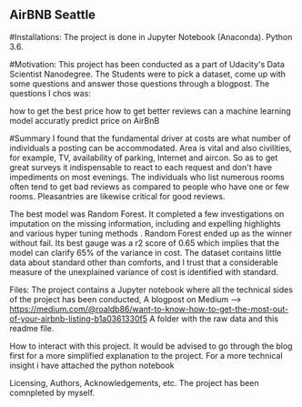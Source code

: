 ## AirBNB Seattle

#Installations:
The project is done in Jupyter Notebook (Anaconda). Python 3.6.

#Motivation:
This project has been conducted as a part of Udacity's Data Scientist Nanodegree. The Students were to pick a dataset, come up with some questions and answer those questions through a blogpost. The questions I chos was:

how to get the best price
how to get better reviews
can a machine learning model accuratly predict price on AirBnB

#Summary
I found that the fundamental driver at costs are what number of individuals a posting can be accommodated. Area is vital and also civilities, for example, TV, availability of parking, Internet and aircon. So as to get great surveys it indispensable to react to each request and don't have impediments on most evenings. The individuals who list numerous rooms  often tend to get bad reviews as compared to people who have one or few rooms. Pleasantries are likewise critical for good reviews.

The best model was Random Forest. It completed a few investigations on imputation on the missing information, including and expelling highlights and various hyper tuning methods . Random Forest ended up as the winner without fail. Its best gauge was a r2 score of 0.65 which implies that the model can clarify 65% of the variance in cost. The dataset contains little data about standard other than comforts, and I trust that a considerable measure of the unexplained variance of cost is identified with standard.

Files:
The project contains a Jupyter notebook where all the technical sides of the project has been conducted, A blogpost on Medium --> https://medium.com/@roaldb86/want-to-know-how-to-get-the-most-out-of-your-airbnb-listing-b1a0361330f5 A folder with the raw data and this readme file.

How to interact with this project.
It would be advised to go through the blog first for a more simplified explanation to the project. For a more technical insight i have attached the python notebook

Licensing, Authors, Acknowledgements, etc.
The project has been comnpleted by myself.
